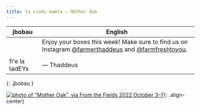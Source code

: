 ```yaml
---
title: la cindu mamta — Mother Oak
---
```


| jbobau | English
|-|-
|  | Enjoy your boxes this week! Make sure to find us on Instagram [@farmerthaddeus] and [@farmfreshtoyou].
|  | 
| fi'e la tadEYs | — Thaddeus
{: .jbobau }

[![photo of "Mother Oak", via _From the Fields_ 2022 October 3–7](https://i.imgur.com/vQL2Ffjl.jpeg)](https://i.imgur.com/vQL2Ffj.jpeg){: .align-center}

[@farmerthaddeus]: https://instagram.com/farmerthaddeus
[@farmfreshtoyou]: https://instagram.com/farmfreshtoyou
